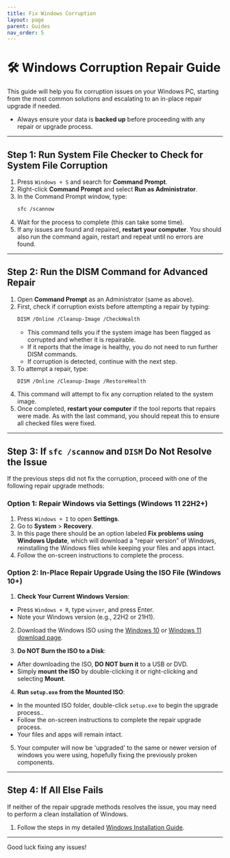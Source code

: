 ```yaml
---
title: Fix Windows Corruption
layout: page
parent: Guides
nav_order: 5
---
```


# 🛠️ Windows Corruption Repair Guide

This guide will help you fix corruption issues on your Windows PC, starting from the most common solutions and escalating to an in-place repair upgrade if needed.

- Always ensure your data is **backed up** before proceeding with any repair or upgrade process.

---

## Step 1: Run System File Checker to Check for System File Corruption

1. Press `Windows + S` and search for **Command Prompt**.
2. Right-click **Command Prompt** and select **Run as Administrator**.
3. In the Command Prompt window, type:
    ```bash
   sfc /scannow
     ```
4. Wait for the process to complete (this can take some time).
5. If any issues are found and repaired, **restart your computer**. You should also run the command again, restart and repeat until no errors are found.

---

## Step 2: Run the DISM Command for Advanced Repair

1. Open **Command Prompt** as an Administrator (same as above).
2. First, check if corruption exists before attempting a repair by typing:
    ```bash
   DISM /Online /Cleanup-Image /CheckHealth
     ```
   - This command tells you if the system image has been flagged as corrupted and whether it is repairable.  
   - If it reports that the image is healthy, you do not need to run further DISM commands.  
   - If corruption is detected, continue with the next step.
3. To attempt a repair, type:
    ```bash
   DISM /Online /Cleanup-Image /RestoreHealth
     ```
4. This command will attempt to fix any corruption related to the system image.
5. Once completed, **restart your computer** if the tool reports that repairs were made. As with the last command, you should repeat this to ensure all checked files were fixed.

---

## Step 3: If `sfc /scannow` and `DISM` Do Not Resolve the Issue

If the previous steps did not fix the corruption, proceed with one of the following repair upgrade methods:

### Option 1: Repair Windows via Settings (Windows 11 22H2+)

1. Press `Windows + I` to open **Settings**.
2. Go to **System** > **Recovery**.
3. In this page there should be an option labeled **Fix problems using Windows Update**, which will download a "repair version" of Windows, reinstalling the Windows files while keeping your files and apps intact.
6. Follow the on-screen instructions to complete the process.

### Option 2: In-Place Repair Upgrade Using the ISO File (Windows 10+)

1. **Check Your Current Windows Version**:
- Press `Windows + R`, type `winver`, and press Enter.
- Note your Windows version (e.g., 22H2 or 21H1).

2. Download the Windows ISO using the [Windows 10](https://www.microsoft.com/software-download/windows10) or [Windows 11 download page](https://www.microsoft.com/software-download/windows11).

3. **Do NOT Burn the ISO to a Disk**:
- After downloading the ISO, **DO NOT burn it** to a USB or DVD.
- Simply **mount the ISO** by double-clicking it or right-clicking and selecting **Mount**.

4. **Run `setup.exe` from the Mounted ISO**:
- In the mounted ISO folder, double-click `setup.exe` to begin the upgrade process..
- Follow the on-screen instructions to complete the repair upgrade process.
- Your files and apps will remain intact.

5. Your computer will now be 'upgraded' to the same or newer version of windows you were using, hopefully fixing the previously proken components.

---

## Step 4: If All Else Fails

If neither of the repair upgrade methods resolves the issue, you may need to perform a clean installation of Windows.

1. Follow the steps in my detailed [Windows Installation Guide](https://randomtester0.github.io/testing-website/Windows%20Install.html).

---

Good luck fixing any issues!
